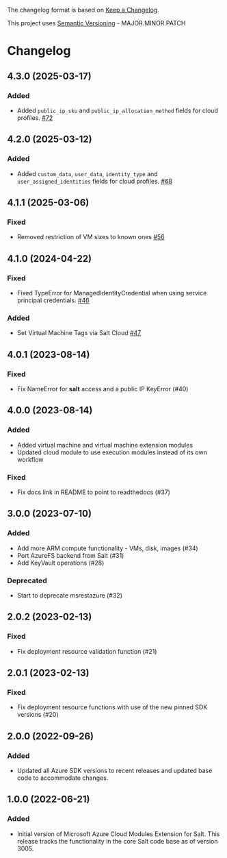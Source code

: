 The changelog format is based on [Keep a Changelog](https://keepachangelog.com/en/1.0.0/).

This project uses [Semantic Versioning](https://semver.org/) - MAJOR.MINOR.PATCH

# Changelog

## 4.3.0 (2025-03-17)


### Added

- Added `public_ip_sku` and `public_ip_allocation_method` fields for cloud profiles. [#72](https://github.com/salt-extensions/saltext-azurerm/issues/72)

## 4.2.0 (2025-03-12)


### Added

- Added `custom_data`, `user_data`, `identity_type` and `user_assigned_identities` fields for cloud profiles. [#68](https://github.com/salt-extensions/saltext-azurerm/issues/68)


## 4.1.1 (2025-03-06)


### Fixed

- Removed restriction of VM sizes to known ones [#56](https://github.com/salt-extensions/saltext-azurerm/issues/56)


## 4.1.0 (2024-04-22)


### Fixed

- Fixed TypeError for ManagedIdentityCredential when using service principal credentials. [#46](https://github.com/salt-extensions/saltext-azurerm/issues/46)


### Added

- Set Virtual Machine Tags via Salt Cloud [#47](https://github.com/salt-extensions/saltext-azurerm/issues/47)


## 4.0.1 (2023-08-14)

### Fixed

- Fix NameError for __salt__ access and a public IP KeyError (#40)


## 4.0.0 (2023-08-14)

### Added

- Added virtual machine and virtual machine extension modules
- Updated cloud module to use execution modules instead of its own workflow

### Fixed

- Fix docs link in README to point to readthedocs (#37)


## 3.0.0 (2023-07-10)

### Added

- Add more ARM compute functionality - VMs, disk, images (#34)
- Port AzureFS backend from Salt (#31)
- Add KeyVault operations (#28)

### Deprecated

- Start to deprecate msrestazure (#32)


## 2.0.2 (2023-02-13)

### Fixed

- Fix deployment resource validation function (#21)


## 2.0.1 (2023-02-13)

### Fixed

- Fix deployment resource functions with use of the new pinned SDK versions (#20)


## 2.0.0 (2022-09-26)

### Added

- Updated all Azure SDK versions to recent releases and updated base code to accommodate changes.


## 1.0.0 (2022-06-21)

### Added

- Initial version of Microsoft Azure Cloud Modules Extension for Salt. This release tracks the functionality in the
  core Salt code base as of version 3005.
